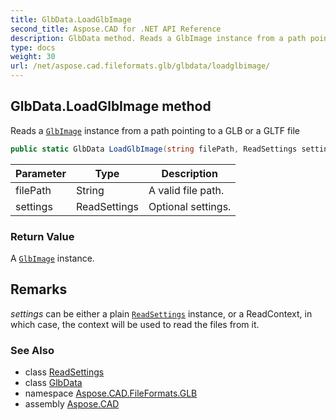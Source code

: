 ```yaml
---
title: GlbData.LoadGlbImage
second_title: Aspose.CAD for .NET API Reference
description: GlbData method. Reads a GlbImage instance from a path pointing to a GLB or a GLTF file
type: docs
weight: 30
url: /net/aspose.cad.fileformats.glb/glbdata/loadglbimage/
---
```

## GlbData.LoadGlbImage method

Reads a [`GlbImage`](../../glbimage/) instance from a path pointing to a GLB or a GLTF file

```csharp
public static GlbData LoadGlbImage(string filePath, ReadSettings settings = null)
```

| Parameter | Type | Description |
| --- | --- | --- |
| filePath | String | A valid file path. |
| settings | ReadSettings | Optional settings. |

### Return Value

A [`GlbImage`](../../glbimage/) instance.

## Remarks

*settings* can be either a plain [`ReadSettings`](../../readsettings/) instance, or a ReadContext, in which case, the context will be used to read the files from it.

### See Also

* class [ReadSettings](../../readsettings/)
* class [GlbData](../)
* namespace [Aspose.CAD.FileFormats.GLB](../../glbdata/)
* assembly [Aspose.CAD](../../../)


